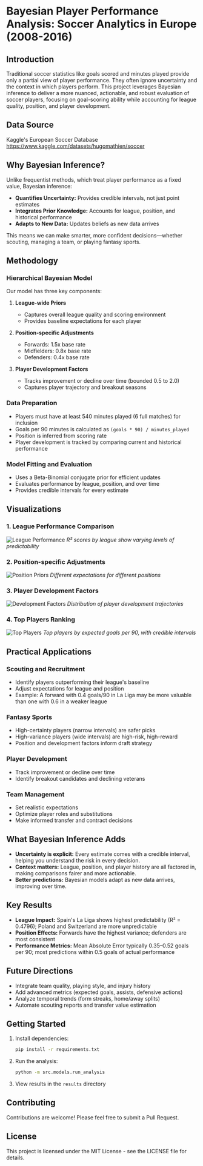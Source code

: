 # Bayesian Player Performance Analysis: Soccer Analytics in Europe (2008-2016)

## Introduction

Traditional soccer statistics like goals scored and minutes played provide only a partial view of player performance. They often ignore uncertainty and the context in which players perform. This project leverages Bayesian inference to deliver a more nuanced, actionable, and robust evaluation of soccer players, focusing on goal-scoring ability while accounting for league quality, position, and player development.

## Data Source

Kaggle's European Soccer Database  
https://www.kaggle.com/datasets/hugomathien/soccer

## Why Bayesian Inference?

Unlike frequentist methods, which treat player performance as a fixed value, Bayesian inference:
- **Quantifies Uncertainty:** Provides credible intervals, not just point estimates
- **Integrates Prior Knowledge:** Accounts for league, position, and historical performance
- **Adapts to New Data:** Updates beliefs as new data arrives

This means we can make smarter, more confident decisions—whether scouting, managing a team, or playing fantasy sports.

## Methodology

### Hierarchical Bayesian Model

Our model has three key components:

1. **League-wide Priors**
   - Captures overall league quality and scoring environment
   - Provides baseline expectations for each player

2. **Position-specific Adjustments**
   - Forwards: 1.5x base rate
   - Midfielders: 0.8x base rate
   - Defenders: 0.4x base rate

3. **Player Development Factors**
   - Tracks improvement or decline over time (bounded 0.5 to 2.0)
   - Captures player trajectory and breakout seasons

### Data Preparation
- Players must have at least 540 minutes played (6 full matches) for inclusion
- Goals per 90 minutes is calculated as `(goals * 90) / minutes_played`
- Position is inferred from scoring rate
- Player development is tracked by comparing current and historical performance

### Model Fitting and Evaluation
- Uses a Beta-Binomial conjugate prior for efficient updates
- Evaluates performance by league, position, and over time
- Provides credible intervals for every estimate

## Visualizations

### 1. League Performance Comparison
![League Performance](results/league_performance.png)
*R² scores by league show varying levels of predictability*

### 2. Position-specific Adjustments
![Position Priors](results/position_priors.png)
*Different expectations for different positions*

### 3. Player Development Factors
![Development Factors](results/development_factors.png)
*Distribution of player development trajectories*

### 4. Top Players Ranking
![Top Players](results/top_players.png)
*Top players by expected goals per 90, with credible intervals*

## Practical Applications

### Scouting and Recruitment
- Identify players outperforming their league's baseline
- Adjust expectations for league and position
- Example: A forward with 0.4 goals/90 in La Liga may be more valuable than one with 0.6 in a weaker league

### Fantasy Sports
- High-certainty players (narrow intervals) are safer picks
- High-variance players (wide intervals) are high-risk, high-reward
- Position and development factors inform draft strategy

### Player Development
- Track improvement or decline over time
- Identify breakout candidates and declining veterans

### Team Management
- Set realistic expectations
- Optimize player roles and substitutions
- Make informed transfer and contract decisions

## What Bayesian Inference Adds

- **Uncertainty is explicit:** Every estimate comes with a credible interval, helping you understand the risk in every decision.
- **Context matters:** League, position, and player history are all factored in, making comparisons fairer and more actionable.
- **Better predictions:** Bayesian models adapt as new data arrives, improving over time.

## Key Results

- **League Impact:** Spain's La Liga shows highest predictability (R² = 0.4796); Poland and Switzerland are more unpredictable
- **Position Effects:** Forwards have the highest variance; defenders are most consistent
- **Performance Metrics:** Mean Absolute Error typically 0.35–0.52 goals per 90; most predictions within 0.5 goals of actual performance

## Future Directions

- Integrate team quality, playing style, and injury history
- Add advanced metrics (expected goals, assists, defensive actions)
- Analyze temporal trends (form streaks, home/away splits)
- Automate scouting reports and transfer value estimation

## Getting Started

1. Install dependencies:
   ```bash
   pip install -r requirements.txt
   ```
2. Run the analysis:
   ```bash
   python -m src.models.run_analysis
   ```
3. View results in the `results` directory

## Contributing

Contributions are welcome! Please feel free to submit a Pull Request.

## License

This project is licensed under the MIT License - see the LICENSE file for details. 